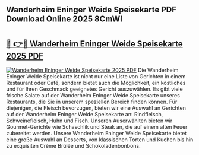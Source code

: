 ## Wanderheim Eninger Weide Speisekarte PDF Download Online 2025 8CmWl

# <h2><a href="http://gccl59.nevu.top/?p=Wanderheim+Eninger+Weide+Speisekarte">🔗 👉🔴 Wanderheim Eninger Weide Speisekarte 2025 PDF</a></h2>

[![Wanderheim Eninger Weide Speisekarte 2025 PDF](https://i.imgur.com/dBaPXMq.png)](http://gccl59.nevu.top/?p=Wanderheim+Eninger+Weide+Speisekarte)
Die Wanderheim Eninger Weide Speisekarte ist nicht nur eine Liste von Gerichten in einem Restaurant oder Café, sondern bietet auch die Möglichkeit, ein köstliches und für Ihren Geschmack geeignetes Gericht auszuwählen. Es gibt viele frische Salate auf der Wanderheim Eninger Weide Speisekarte unseres Restaurants, die Sie in unserem speziellen Bereich finden können. Für diejenigen, die Fleisch bevorzugen, bieten wir eine Auswahl an Gerichten auf der Wanderheim Eninger Weide Speisekarte an: Rindfleisch, Schweinefleisch, Huhn und Fisch. Unseren Auserwählten bieten wir Gourmet-Gerichte wie Schaschlik und Steak an, die auf einem alten Feuer zubereitet werden. Unsere Wanderheim Eninger Weide Speisekarte bietet eine große Auswahl an Desserts, von klassischen Torten und Kuchen bis hin zu exquisiten Crème Brûlée und Schokoladenbonbons.
